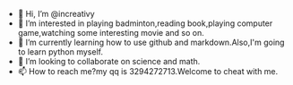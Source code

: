 - 👋 Hi, I’m @increativy
- 👀 I’m interested in playing badminton,reading book,playing computer game,watching some interesting movie and so on.
- 🌱 I’m currently learning how to use github and markdown.Also,I'm going to learn python myself.
- 💞️ I’m looking to collaborate on science and math.
- 📫 How to reach me?my qq is 3294272713.Welcome to cheat with me.

<!---
increativy/increativy is a ✨ special ✨ repository because its `README.md` (this file) appears on your GitHub profile.
You can click the Preview link to take a look at your changes.
--->
